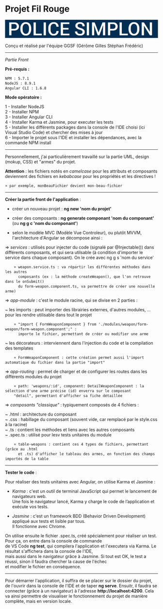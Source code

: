 # **Projet Fil Rouge** #


<p>
  <img src=".\src\assets\images\titre-fil-rouge.png"/>
</p>
Conçu et réalisé par l'équipe GGSF (Gérôme Gilles Stéphan Frédéric)

----------

*Partie Front*

**Pré-requis :**

    NPM : 5.7.1
    NodeJS : 8.9.1
    Angular CLI : 1.6.8

**Mode opératoire :**

1 - Installer NodeJS  
2 - Installer NPM  
3 - Installer Angular CLI  
4 - Installer Karma et Jasmine, pour executer les tests  
5 - Installer les différents packages dans la console de l'IDE choisi (ici Visual Studio Code) et chercher des mises à jour  
6 - Importer le projet sous l'IDE et installer les dépendances, avec la commande NPM install

----------

Personnellement, j'ai particulièrement travaillé sur la partie UML, design (mokup, CSS) et "armes" du projet.


**Attention** : les fichiers notés en *camelcase* pour les attributs et composants deviennent des fichiers en *kebabcase* pour les propriétés et les directives !  

	¤ par exemple, monBeauFichier devient mon-beau-fichier

----------

**Créer la partie front de l'application** :

   - créer un nouveau projet : **ng new 'nom du projet'**
    
   - créer des composants : **ng generate componant 'nom du componant'**
     (ou **ng g c 'nom du componant'**)
    
   - selon le modèle MVC (Modèle Vue Controleur), ou plutôt MVVM, l'architecture 
      d'Angular se décompose ainsi :
    
   => *services* : utilisés pour injecter du code (signalé par @Injectable()) 
       dans différents composants, et qui sera utilsable (à condition d'importer
       le service dans chaque composant). On le crée avec ng g s 'nom du service'

		¤ weapon.service.ts : va répartir les différentes méthodes dans les autres
          composants (ex : la méthode createWeapon(), que l'on retrouve dans le onSubmit()
          du form-weapon.component.ts, va permettre de créer une nouvelle arme)
    
   => *app-module* : c'est le module racine, qui se divise en 2 parties :
    
   ~ les imports : peut importer des librairies externes, d'autres modules, ...
     	  pour les rendre utilisable dans tout le projet
    
		¤ "import { FormWeaponComponent } from './modules/weapon/form-weapon/form-weapon.component';" :
	      importe le fichier, permettant de créer ou modifier une arme

   ~ les décorateurs : interviennent dans l'injection du code et la compilation
		  des templates

		¤ FormWeaponComponent : cette création permet aussi l'import automatique du fichier dans la partie "import"
    
   => *app-routing* : permet de charger et de configurer les routes dans les différents
       modules du projet
    
		¤ path: 'weapons/:id', component: DetailWeaponComponent : la sélection d'une arme précise (id) enverra sur le composant 
		"detail", permettant d'afficher sa fiche détaillée

   => *composants "classique"* : typiquement composés de 4 fichiers :  
    
   ~ .html : architecture du composant  
   ~ .css : habillage du composant (souvent vide, car remplacé par le style.css à la racine)  
   ~ .ts : contient les méthodes et liens avec les autres composants  
   ~ .spec.ts : utilisé pour lesv tests unitaires du module

		¤ table-weapons : contient ces 4 types de fichiers, permettant (grâce au .html
		  et .ts) d'afficher le tableau des armes, en fonction des champs importés de la table

----------
**Tester le code** :  

Pour réaliser des tests unitaires avec Angular, on utilise Karma et Jasmine :  

  - *Karma* : c'est un outil de terminal JavaScript qui permet le lancement de navigateurs web.  
    Une fois le navigateur lancé, Karma y charge le code de l’application et exécute vos tests.

  - *Jasmine* : c'est un framework BDD (Behavior Driven Development) appliqué aux tests et lisible par tous.  
    Il fonctionne avec Chrome.  
    
On utilise ensuite le fichier .spec.ts, créé spécialement pour réaliser un test. Pour ça, on entre dans la console de commande  
de VS Code **ng test**, qui compilera l'application et l'executera via Karma. Le résultat s'affichera dans la console de l'IDE,  
mais aussi dans le navigateur grâce à Jasmine. Si tout est OK, le test a réussi, sinon il faudra chercher la cause de l'échec  
et modifier le fichier en conséquence.  

----------

    
Pour démarrer l'application, il suffira de se placer sur le dossier du projet, de l'ouvrir  dans la console de l'IDE et de taper **ng serve**. Ensuitr, il faudra se connecter (grâce à un navigateur) à l'adresse **http://localhost:4200**. Cela va ainsi permettre de visualiser le fonctionnement du projet de manière complète, mais en version locale.
